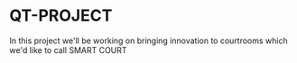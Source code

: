 # QT-PROJECT
In this project we'll be working on bringing innovation to courtrooms which we'd like to call SMART COURT 
